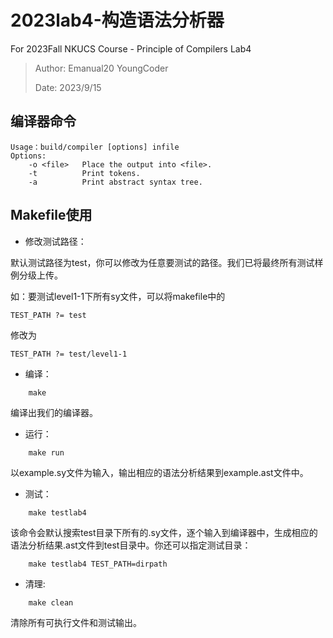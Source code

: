 # 2023lab4-构造语法分析器
For 2023Fall NKUCS Course - Principle of Compilers Lab4

> Author: Emanual20 YoungCoder
> 
> Date: 2023/9/15

## 编译器命令
```
Usage：build/compiler [options] infile
Options:
    -o <file>   Place the output into <file>.
    -t          Print tokens.
    -a          Print abstract syntax tree.
```

## Makefile使用

* 修改测试路径：

默认测试路径为test，你可以修改为任意要测试的路径。我们已将最终所有测试样例分级上传。

如：要测试level1-1下所有sy文件，可以将makefile中的

```
TEST_PATH ?= test
```

修改为

```
TEST_PATH ?= test/level1-1
```

* 编译：

```
    make
```
编译出我们的编译器。

* 运行：
```
    make run
```
以example.sy文件为输入，输出相应的语法分析结果到example.ast文件中。

* 测试：
```
    make testlab4
```
该命令会默认搜索test目录下所有的.sy文件，逐个输入到编译器中，生成相应的语法分析结果.ast文件到test目录中。你还可以指定测试目录：
```
    make testlab4 TEST_PATH=dirpath
```

* 清理:
```
    make clean
```
清除所有可执行文件和测试输出。
